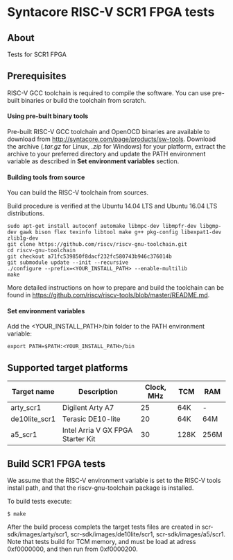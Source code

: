 Syntacore RISC-V SCR1 FPGA tests
========================================

About
--------------

Tests for SCR1 FPGA

Prerequisites
--------------

RISC-V GCC toolchain is required to compile the software. You can use pre-built binaries or build the toolchain from scratch.

#### Using pre-built binary tools

Pre-built RISC-V GCC toolchain and OpenOCD binaries are available to download from http://syntacore.com/page/products/sw-tools. Download the archive (*.tar.gz* for Linux, *.zip* for Windows) for your platform, extract the archive to your preferred directory and update the PATH environment variable as described in **Set environment variables** section.

#### Building tools from source

You can build the RISC-V toolchain from sources.

Build procedure is verified at the Ubuntu 14.04 LTS and Ubuntu 16.04 LTS distributions.

    sudo apt-get install autoconf automake libmpc-dev libmpfr-dev libgmp-dev gawk bison flex texinfo libtool make g++ pkg-config libexpat1-dev zlib1g-dev
    git clone https://github.com/riscv/riscv-gnu-toolchain.git
    cd riscv-gnu-toolchain
    git checkout a71fc539850f8dacf232fc580743b946c376014b
    git submodule update --init --recursive
    ./configure --prefix=<YOUR_INSTALL_PATH> --enable-multilib
    make

More detailed instructions on how to prepare and build the toolchain can be found in https://github.com/riscv/riscv-tools/blob/master/README.md.

#### Set environment variables

Add the <YOUR_INSTALL_PATH>/bin folder to the PATH environment variable:

    export PATH=$PATH:<YOUR_INSTALL_PATH>/bin

Supported target platforms
--------------

Target name | Description | Clock, MHz | TCM | RAM
------ | ----------- | --------- | ----- | -----
arty_scr1     | Digilent Arty A7  | 25 | 64K | -
de10lite_scr1 | Terasic DE10-lite | 20 | 64K | 64M
a5_scr1       | Intel Arria V GX FPGA Starter Kit | 30 | 128K | 256M

Build SCR1 FPGA tests
--------------

We assume that the RISC-V environment variable is set to the RISC-V tools install path, and that the riscv-gnu-toolchain package is installed.

To build tests execute:

    $ make

After the build process complets the target tests files are created in scr-sdk/images/arty/scr1, scr-sdk/images/de10lite/scr1, scr-sdk/images/a5/scr1.
Note that tests build for TCM memory, and must be load at adress 0xf0000000, and then run from 0xf0000200.
